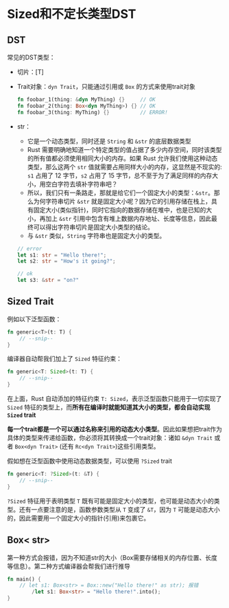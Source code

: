 # Sized和不定长类型DST

## DST

常见的DST类型：

- 切片：[T]

- Trait对象：`dyn Trait`，只能通过引用或 `Box` 的方式来使用trait对象

  ```rust
  fn foobar_1(thing: &dyn MyThing) {}     // OK
  fn foobar_2(thing: Box<dyn MyThing>) {} // OK
  fn foobar_3(thing: MyThing) {}          // ERROR!
  ```

- str：

  - 它是一个动态类型，同时还是 `String` 和 `&str` 的底层数据类型
  - Rust 需要明确地知道一个特定类型的值占据了多少内存空间，同时该类型的所有值都必须使用相同大小的内存。如果 Rust 允许我们使用这种动态类型，那么这两个 `str` 值就需要占用同样大小的内存，这显然是不现实的: `s1` 占用了 12 字节，`s2` 占用了 15 字节，总不至于为了满足同样的内存大小，用空白字符去填补字符串吧？
  - 所以，我们只有一条路走，那就是给它们一个固定大小的类型：`&str`。那么为何字符串切片 `&str` 就是固定大小呢？因为它的引用存储在栈上，具有固定大小(类似指针)，同时它指向的数据存储在堆中，也是已知的大小，再加上 `&str` 引用中包含有堆上数据内存地址、长度等信息，因此最终可以得出字符串切片是固定大小类型的结论。
  - 与 `&str` 类似，`String` 字符串也是固定大小的类型。

  ```rust
  // error
  let s1: str = "Hello there!";
  let s2: str = "How's it going?";
  
  // ok
  let s3: &str = "on?"
  ```

## Sized Trait

例如以下泛型函数：

```rust
fn generic<T>(t: T) {
    // --snip--
}
```

编译器自动帮我们加上了 `Sized` 特征约束：

```rust
fn generic<T: Sized>(t: T) {
    // --snip--
}
```

在上面，Rust 自动添加的特征约束 `T: Sized`，表示泛型函数只能用于一切实现了 `Sized` 特征的类型上，而**所有在编译时就能知道其大小的类型，都会自动实现 `Sized` trait**

**每一个trait都是一个可以通过名称来引用的动态大小类型**。因此如果想把trait作为具体的类型来传递给函数，你必须将其转换成一个trait对象：诸如 `&dyn Trait` 或者 `Box<dyn Trait>` (还有 `Rc<dyn Trait>`)这些引用类型。

假如想在泛型函数中使用动态数据类型，可以使用 `?Sized` trait

```rust
fn generic<T: ?Sized>(t: &T) {
    // --snip--
}
```

`?Sized` 特征用于表明类型 `T` 既有可能是固定大小的类型，也可能是动态大小的类型。还有一点要注意的是，函数参数类型从 `T` 变成了 `&T`，因为 `T` 可能是动态大小的，因此需要用一个固定大小的指针(引用)来包裹它。

## Box< str>

第一种方式会报错，因为不知道str的大小（Box需要存储相关的内存位置、长度等信息）。第二种方式编译器会帮我们进行推导

```rust
fn main() {
    // let s1: Box<str> = Box::new("Hello there!" as str); 报错
		/let s1: Box<str> = "Hello there!".into();
}
```

































